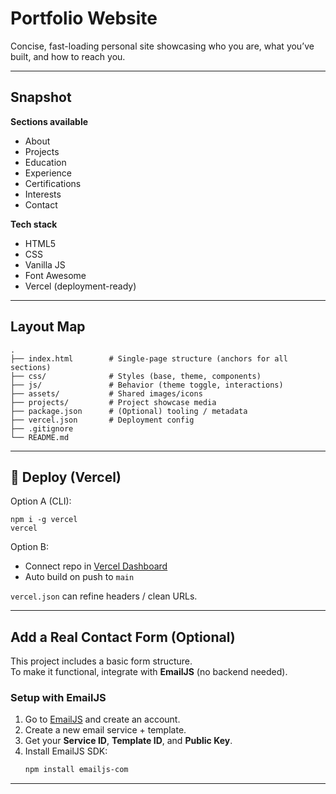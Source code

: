 # Portfolio Website

Concise, fast-loading personal site showcasing who you are, what you’ve built, and how to reach you.

---

## Snapshot
**Sections available**
- About  
- Projects  
- Education  
- Experience  
- Certifications  
- Interests  
- Contact  

**Tech stack**
- HTML5
- CSS 
- Vanilla JS  
- Font Awesome  
- Vercel (deployment-ready)
---

## Layout Map
```
.
├── index.html        # Single-page structure (anchors for all sections)
├── css/              # Styles (base, theme, components)
├── js/               # Behavior (theme toggle, interactions)
├── assets/           # Shared images/icons
├── projects/         # Project showcase media
├── package.json      # (Optional) tooling / metadata
├── vercel.json       # Deployment config
├── .gitignore
└── README.md
```

---

## 🚀 Deploy (Vercel)
Option A (CLI):
```
npm i -g vercel
vercel
```
Option B:
- Connect repo in [Vercel Dashboard](https://vercel.com/)
- Auto build on push to `main`

`vercel.json` can refine headers / clean URLs.

---
## Add a Real Contact Form (Optional)

This project includes a basic form structure.  
To make it functional, integrate with **EmailJS** (no backend needed).

### Setup with EmailJS
1. Go to [EmailJS](https://www.emailjs.com/) and create an account.
2. Create a new email service + template.
3. Get your **Service ID**, **Template ID**, and **Public Key**.
4. Install EmailJS SDK:
   ```bash
   npm install emailjs-com

---


